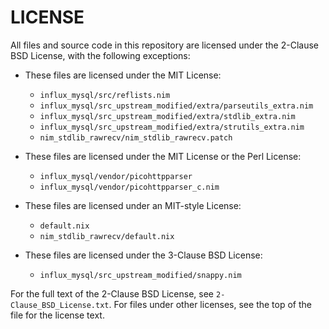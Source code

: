 # LICENSE

All files and source code in this repository are licensed under the 2-Clause
BSD License, with the following exceptions:

* These files are licensed under the MIT License:
	* `influx_mysql/src/reflists.nim`
	* `influx_mysql/src_upstream_modified/extra/parseutils_extra.nim`
	* `influx_mysql/src_upstream_modified/extra/stdlib_extra.nim`
	* `influx_mysql/src_upstream_modified/extra/strutils_extra.nim`
	* `nim_stdlib_rawrecv/nim_stdlib_rawrecv.patch`

* These files are licensed under the MIT License or the Perl License:
	* `influx_mysql/vendor/picohttpparser`
	* `influx_mysql/vendor/picohttpparser_c.nim`

* These files are licensed under an MIT-style License:
	* `default.nix`
	* `nim_stdlib_rawrecv/default.nix`

* These files are licensed under the 3-Clause BSD License:
	* `influx_mysql/src_upstream_modified/snappy.nim`

For the full text of the 2-Clause BSD License, see `2-Clause_BSD_License.txt`.
For files under other licenses, see the top of the file for the license text.

